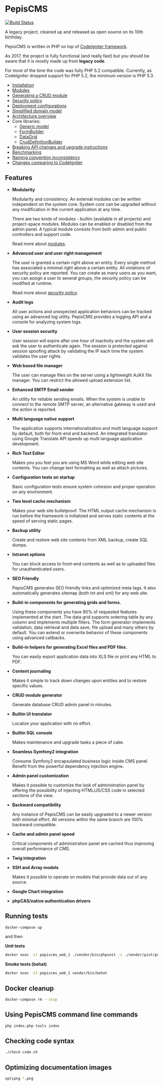 # PepisCMS


[![Build Status](https://travis-ci.org/piotrpolak/pepiscms.svg?branch=master)](https://travis-ci.org/piotrpolak/pepiscms)

A legacy project, cleaned up and released as open source on its 10th birthday.

PepisCMS is written in PHP on top of [CodeIgniter framework](https://codeigniter.com/).

As 2017, the project is fully functional (and really fast) but you should be aware that it is mostly made up from
**legacy code**.

For most of the time the code was fully PHP 5.2 compatible. Currently, as CodeIgniter dropped support for PHP 5.2, the
minimum version is PHP 5.3.

* [Installation](docs/INSTALLATION.md)
* [Modules](docs/MODULES.md)
* [Generating a CRUD module](docs/GENERATING_A_CRUD_MODULE.md)
* [Security policy](docs/SECURITY_POLICY.md)
* [Deployment configurations](docs/DEPLOYMENT_CONFIGURATIONS.md)
* [Simplified domain model](docs/SIMPLIFIED_DOMAIN_MODEL.md)
* [Architecture overview](docs/ARCHITECTURE_OVERVIEW.md)
* Core libraries:
    * [Generic model](docs/GENERIC_MODEL.md)
    * [FormBuilder](docs/LIBRARY_FORMBUILDER.md)
    * [DataGrid](docs/LIBRARY_DATAGRID.md)
    * [CrudDefinitionBuilder](docs/LIBRARY_CRUD_DEFINITION_BUILDER.md)
* [Breaking API changes and upgrade instructions](CHANGES.md)
* [Benchmarking](docs/BENCHMARKING.md)
* [Naming convention inconsistency](docs/NAMING_CONVENTION_INCONSISTENCY.md)
* [Changes comparing to CodeIgniter](docs/CHANGES_COMPARING_TO_CODEIGNITER.md)

## Features

* **Modularity**

    Modularity and consistency. An external modules can be written independent on the system core.
    System core can be upgraded without any modification in the current application at any time.
  
    There are two kinds of modules - builtin (available in all projects) and project-space modules.
    Modules can be enabled or disabled from the admin panel. A typical module consists from both admin and public
    controllers and support code.
    
    Read more about [modules](docs/MODULES.md).
  
* **Advanced user and user right management**

    The user is granted a certain right above an entity.
    Every single method has associated a minimal right above a certain entity. All violations of security policy are
    reported. You can create as many users as you want, you can assign a user to several groups, the security policy can
    be modified at runtime.
    
    Read more about [security policy](docs/SECURITY_POLICY.md).
  
* **Audit logs**
  
    All user actions and unexpected application behaviors can be tracked using an advanced log utility.
    PepisCMS provides a logging API and a console for analyzing system logs.
  
* **User session security**

    User session will expire after one hour of inactivity and the system will ask the user to authenticate again.
    The session is protected against session spoofing attack by validating the IP each time the system validates
    the user rights.
  
* **Web based file manager**

    The user can manage files on the server using a lightweight AJAX file manager.
    You can restrict the allowed upload extension list.
  
* **Enhanced SMTP Email sender**
  
    An utility for reliable sending emails. When the system is unable to connect to the remote SMTP server, an
    alternative gateway is used and the action is reported.
  
* **Multi language native support** 

    The application supports internationalization and multi language support by default, both for front-end and backend.
    An integrated translator using Google Translate API speeds up multi language application development.
  
* **Rich Text Editor**

    Makes you you feel you are using MS Word while editing web site contents.
    You can change text formatting as well as attach pictures.

* **Configuration tests on startup**

    Basic configuration tests ensure system cohesion and proper operation on any environment.
  
* **Two level cache mechanism**

    Makes your web site bulletproof. The HTML output cache mechanism is run before the framework is initialized and
    serves static contents at the speed of serving static pages.
  
* **Backup utility**

    Create and restore web site contents from XML backup, create SQL dumps.
  
* **Intranet options**

    You can block access to front-end contents as well as to uploaded files for unauthenticated users.
  
* **SEO Friendly**

    PepisCMS generates SEO friendly links and optimized meta tags. It also automatically generates sitemap
    (both txt and xml) for any web site.
  
* **Build-in components for generating grids and forms.**
  
    Using these components you have 90% of requested features implemented at the start.
    The data grid supports ordering table by any column and implements multiple filters.
    The form generator implements validation, data retrieval and data save, file upload and many others by default.
    You can extend or overwrite behavior of these components using advanced callbacks.
  
* **Build-in helpers for generating Excel files and PDF files.**

    You can easily export application data into XLS file or print any HTML to PDF.
  
* **Content journaling**
 
    Makes it simple to track down changes upon entities and to restore specific values.
  
* **CRUD module generator**

    Generate database CRUD admin panel in minutes.
    
* **Builtin UI translator**

    Localize your application with no effort.
  
* **Builtin SQL console**
  
    Makes maintenance and upgrade tasks a piece of cake.

* **Seamless Symfony2 integration**
 
    Consume Symfony2 encapsulated business logic inside CMS panel. Benefit from the powerful dependency injection
    engine.
  
* **Admin panel customization**

    Makes it possible to customize the look of administration panel by offering the possibility of injecting
    HTML/JS/CSS code in selected sections of the view.
  
* **Backward compatibility**

    Any instance of PepisCMS can be easily upgraded to a newer version with minimal effort.
    All versions within the same branch are 100% backward compatible.
  
* **Cache and admin panel speed**

    Critical components of administration panel are cached thus improving overall performance of CMS.
  
* **Twig integration**

* **SSH and Array models**

    Makes it possible to operate on models that provide data out of any source.
  
* **Google Chart integration**

* **phpCAS/native authentication drivers**

## Running tests

```bash
docker-compose up
```

and then

**Unit tests**

```bash
docker exec -it pepiscms_web_1 ./vendor/bin/phpunit -c ./vendor/piotrpolak/pepiscms/tests/
```

**Smoke tests (behat)**

```bash
docker exec -it pepiscms_web_1 vendor/bin/behat
```

## Docker cleanup

```bash
docker-compose rm --stop
```

## Using PepisCMS command line commands

```bash
php index.php tools index
```

## Checking code syntax

```bash
./check-code.sh
```

## Optimizing documentation images

```bash
optipng *.png
```